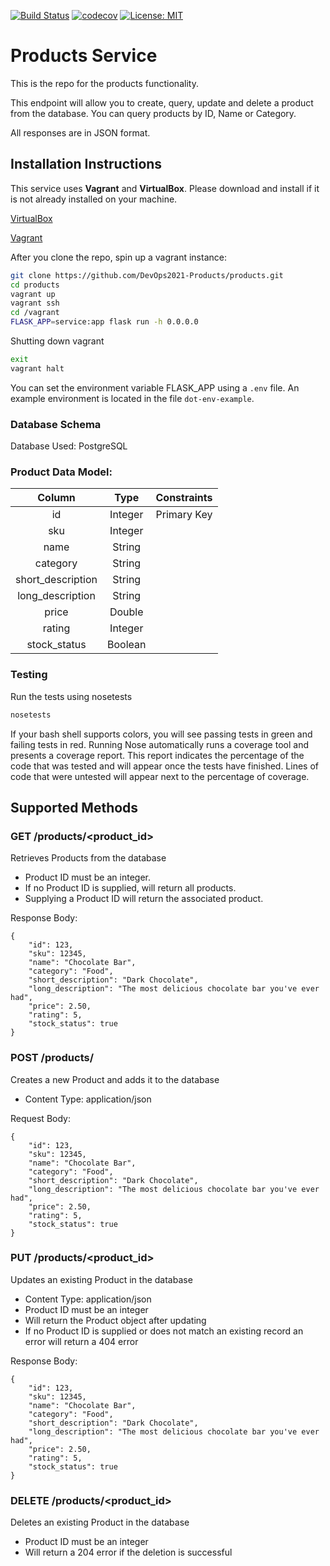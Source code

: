 [![Build Status](https://travis-ci.org/DevOps2021-Products/products.svg?branch=main)](https://travis-ci.org/DevOps2021-Products/products)
[![codecov](https://codecov.io/gh/DevOps2021-Products/products/branch/main/graph/badge.svg?token=2QKL57K87B)](https://codecov.io/gh/DevOps2021-Products/products)
[![License: MIT](https://img.shields.io/badge/License-MIT-yellow.svg)](https://opensource.org/licenses/MIT)

# Products Service


This is the repo for the products functionality. 

This endpoint will allow you to create, query, update and delete a product from the database. You can query products by ID, Name or Category.

All responses are in JSON format.

## Installation Instructions

This service uses **Vagrant** and **VirtualBox**. Please download and install if it is not already installed on your machine.

[VirtualBox](https://www.virtualbox.org/)

[Vagrant](https://www.vagrantup.com/)

After you clone the repo, spin up a vagrant instance:

```bash
git clone https://github.com/DevOps2021-Products/products.git
cd products
vagrant up
vagrant ssh
cd /vagrant
FLASK_APP=service:app flask run -h 0.0.0.0
```

Shutting down vagrant
``` bash
exit
vagrant halt
```

You can set the environment variable FLASK_APP using a `.env` file. An example environment is located in the file `dot-env-example`.

### Database Schema

Database Used: PostgreSQL

### Product Data Model:

|  Column  |  Type  | Constraints  |
| :---------: | :---------: | :------------: | 
| id | Integer | Primary Key |
| sku | Integer | |
| name | String | |
| category | String | |
| short_description | String | |
| long_description | String | |
| price | Double | |
| rating | Integer | |
| stock_status | Boolean | |

### Testing
Run the tests using nosetests
```bash
nosetests
```
If your bash shell supports colors, you will see passing tests in green and failing tests in red.
Running Nose automatically runs a coverage tool and presents a coverage report. This report indicates the percentage of the code that was tested and will appear once the tests have finished. Lines of code that were untested will appear next to the percentage of coverage.

## Supported Methods

### GET /products/<product_id>
Retrieves Products from the database
- Product ID must be an integer.
- If no Product ID is supplied, will return all products.
- Supplying a Product ID will return the associated product.

Response Body:
```
{
    "id": 123,
    "sku": 12345,
    "name": "Chocolate Bar",
    "category": "Food",
    "short_description": "Dark Chocolate",
    "long_description": "The most delicious chocolate bar you've ever had",
    "price": 2.50,
    "rating": 5,
    "stock_status": true
}
```
### POST /products/
Creates a new Product and adds it to the database
- Content Type: application/json
  
Request Body:
```
{
    "id": 123,
    "sku": 12345,
    "name": "Chocolate Bar",
    "category": "Food",
    "short_description": "Dark Chocolate",
    "long_description": "The most delicious chocolate bar you've ever had",
    "price": 2.50,
    "rating": 5,
    "stock_status": true
}
```

### PUT /products/<product_id>
Updates an existing Product in the database
- Content Type: application/json
- Product ID must be an integer
- Will return the Product object after updating
- If no Product ID is supplied or does not match an existing record an error will return a 404 error

Response Body:
```
{
    "id": 123,
    "sku": 12345,
    "name": "Chocolate Bar",
    "category": "Food",
    "short_description": "Dark Chocolate",
    "long_description": "The most delicious chocolate bar you've ever had",
    "price": 2.50,
    "rating": 5,
    "stock_status": true
}
```

### DELETE /products/<product_id>
Deletes an existing Product in the database
- Product ID must be an integer
- Will return a 204 error if the deletion is successful

